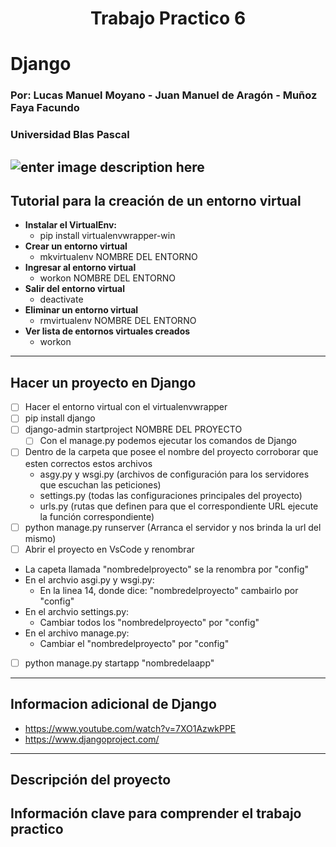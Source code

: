﻿#  <center>Trabajo Practico 6
#  Django

### Por: Lucas Manuel Moyano - Juan Manuel de Aragón - Muñoz Faya Facundo
### Universidad Blas Pascal
![enter image description here](https://swapps.com/wp-content/uploads/2019/04/django-faster.jpg)
---
## Tutorial para la creación de un entorno virtual

 - **Instalar el VirtualEnv:**
	 - pip install virtualenvwrapper-win
 - **Crear un entorno virtual**
	-	mkvirtualenv NOMBRE DEL ENTORNO
 - **Ingresar al entorno virtual**
	- workon NOMBRE DEL ENTORNO
 - **Salir del entorno virtual**
	- deactivate
 - **Eliminar un entorno virtual**
	- rmvirtualenv NOMBRE DEL ENTORNO
 - **Ver lista de entornos virtuales creados**
	- workon
--- 
## Hacer un proyecto en Django
 - [ ] Hacer el entorno virtual con el virtualenvwrapper
 - [ ] pip install django
 - [ ] django-admin startproject	NOMBRE DEL PROYECTO
	 - [ ] Con el manage.py podemos ejecutar los comandos de Django
 - [ ] Dentro de la carpeta que posee el nombre del proyecto corroborar que esten correctos estos archivos
	 - asgy.py y wsgi.py (archivos de configuración para los servidores que escuchan las peticiones)
	 - settings.py (todas las configuraciones principales del proyecto)
	 - urls.py (rutas que definen para que el correspondiente URL ejecute la función correspondiente)
 - [ ] python manage.py runserver (Arranca el servidor y nos brinda la url del mismo)
 - [ ] Abrir el proyecto en VsCode y renombrar
 - La capeta llamada "nombredelproyecto" se la renombra por "config"
 - En el archvio asgi.py y wsgi.py:
	 - En la linea 14, donde dice: "nombredelproyecto" cambairlo por "config"
 - En el archvio settings.py:
	- Cambiar todos los "nombredelproyecto" por "config"
 - En el archivo manage.py:
	- Cambiar el "nombredelproyecto" por "config"
 - [ ] python manage.py startapp "nombredelaapp"

--- 
## Informacion adicional de Django

 - https://www.youtube.com/watch?v=7XO1AzwkPPE
 - https://www.djangoproject.com/

---
## Descripción del proyecto

## Información clave para comprender el trabajo practico

 

